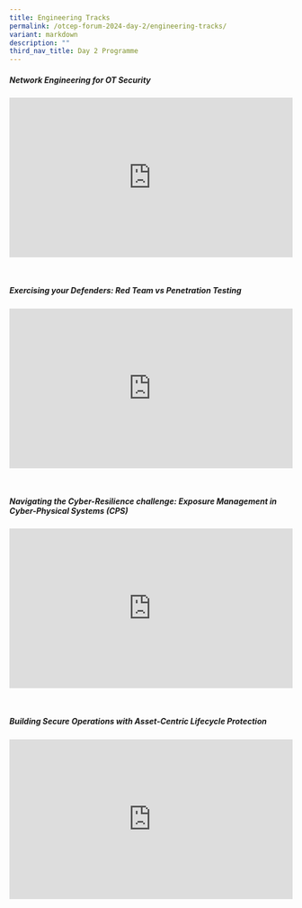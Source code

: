 ```yaml
---
title: Engineering Tracks
permalink: /otcep-forum-2024-day-2/engineering-tracks/
variant: markdown
description: ""
third_nav_title: Day 2 Programme
---
```

##### Network Engineering for OT Security
<p></p><div class="video-container">
<iframe width="853" height="315" src="https://www.youtube.com/embed/XvE-HiMMGvY?si=44tNCeA7U5osSqMt" frameborder="0" allow="accelerometer; autoplay; encrypted-media; gyroscope; picture-in-picture" allowfullscreen=""></iframe></div><p></p><br>

##### Exercising your Defenders: Red Team vs Penetration Testing
<p></p><div class="video-container">
<iframe width="853" height="315" src="https://www.youtube.com/embed/quNLkfdBh6Q?si=JutNdK2VNqhsL4OE" frameborder="0" allow="accelerometer; autoplay; encrypted-media; gyroscope; picture-in-picture" allowfullscreen=""></iframe></div><p></p><br>

##### Navigating the Cyber-Resilience challenge: Exposure Management in Cyber-Physical Systems (CPS)
<p></p><div class="video-container">
<iframe width="853" height="315" src="https://www.youtube.com/embed/oHzpNGdQ4Wg?si=NXSgYQNqiV9l-Pw4" frameborder="0" allow="accelerometer; autoplay; encrypted-media; gyroscope; picture-in-picture" allowfullscreen=""></iframe></div><p></p><br>

##### Building Secure Operations with Asset-Centric Lifecycle Protection
<p></p><div class="video-container">
<iframe width="853" height="315" src="https://www.youtube.com/embed/QPkJc8grx1A?si=4r1RKyvpJlxWs320" frameborder="0" allow="accelerometer; autoplay; encrypted-media; gyroscope; picture-in-picture" allowfullscreen=""></iframe></div><p></p><br>

<style type="text/css"> 
	    .video-container {
      position: relative;
      padding-bottom: 56.25%; /* 16:9 */
      height: 0;
    }
    .video-container iframe {
      position: absolute;
      top: 0;
      left: 0;
      width: 100%;
      height: 100%;
    }
	</style>